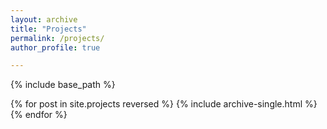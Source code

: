 ```yaml
---
layout: archive
title: "Projects"
permalink: /projects/
author_profile: true

---
```


{% include base_path %}

{% for post in site.projects reversed %}
  {% include archive-single.html %}
{% endfor %}
